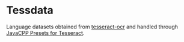 # Tessdata
Language datasets obtained from [tesseract-ocr](https://github.com/tesseract-ocr/tessdata) and handled through [JavaCPP Presets for Tesseract](https://github.com/bytedeco/javacpp-presets/tree/master/tesseract).